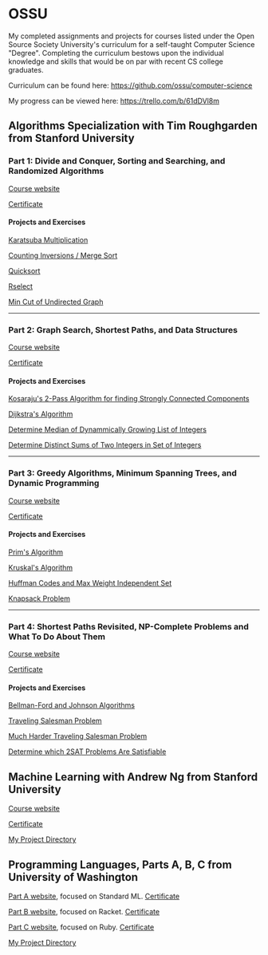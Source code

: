 # OSSU
My completed assignments and projects for courses listed under the Open Source Society University's curriculum for a self-taught Computer Science "Degree".  Completing the curriculum bestows upon the individual knowledge and skills that would be on par with recent CS college graduates.

Curriculum can be found here: https://github.com/ossu/computer-science

My progress can be viewed here: https://trello.com/b/61dDVl8m

## Algorithms Specialization with Tim Roughgarden from Stanford University

### Part 1: Divide and Conquer, Sorting and Searching, and Randomized Algorithms
[Course website](https://www.coursera.org/learn/algorithms-divide-conquer/)

[Certificate](https://www.coursera.org/account/accomplishments/verify/PD8BZ36GPUWW)

#### Projects and Exercises
[Karatsuba Multiplication](https://nnard1616.github.io/2018/06/11/Algorithms-Illuminated-Chapter-1-Exercises)

[Counting Inversions / Merge Sort](https://nnard1616.github.io/2018/06/16/Algorithms-Illuminated-Chapter-3-Exercises)

[Quicksort](https://nnard1616.github.io/2018/06/23/Algorithms-Illuminated-Chapter-5-Exercises)

[Rselect](https://nnard1616.github.io/2018/06/25/Algorithms-Illuminated-Chapter-6-Exercises)

[Min Cut of Undirected Graph](https://nnard1616.github.io/2018/06/30/Coursera-Roughgarden-Algorithms-Pt-1-Wk-4)

---
### Part 2: Graph Search, Shortest Paths, and Data Structures
[Course website](https://www.coursera.org/learn/algorithms-graphs-data-structures)

[Certificate](https://www.coursera.org/account/accomplishments/verify/WL667G3ES9PD)

#### Projects and Exercises
[Kosaraju's 2-Pass Algorithm for finding Strongly Connected Components](https://nnard1616.github.io/2018/07/09/Coursera-Roughgarden-Algorithms-Pt-2-Wk-1)

[Dijkstra's Algorithm](https://nnard1616.github.io/2018/07/17/Coursera-Roughgarden-Algorithms-Pt-2-Wk-2)

[Determine Median of Dynammically Growing List of Integers](https://nnard1616.github.io/2018/07/19/Coursera-Roughgarden-Algorithms-Pt-2-Wk-3)

[Determine Distinct Sums of Two Integers in Set of Integers](https://nnard1616.github.io/2018/07/19/Coursera-Roughgarden-Algorithms-Pt-2-Wk-4)

---
### Part 3: Greedy Algorithms, Minimum Spanning Trees, and Dynamic Programming
[Course website](https://www.coursera.org/learn/algorithms-greedy/)

[Certificate](https://www.coursera.org/account/accomplishments/verify/PCCS29MCX6AJ)

#### Projects and Exercises
[Prim's Algorithm](https://nnard1616.github.io/2018/07/27/Coursera-Roughgarden-Algorithms-Pt-3-Wk-1)

[Kruskal's Algorithm](https://nnard1616.github.io/2018/08/16/Coursera-Roughgarden-Algorithms-Pt-3-Wk-2)

[Huffman Codes and Max Weight Independent Set](https://nnard1616.github.io/2018/08/17/Coursera-Roughgarden-Algorithms-Pt-3-Wk-3)

[Knapsack Problem](https://nnard1616.github.io/2018/08/20/Coursera-Roughgarden-Algorithms-Pt-3-Wk-4)

---
### Part 4: Shortest Paths Revisited, NP-Complete Problems and What To Do About Them
[Course website](https://www.coursera.org/learn/algorithms-npcomplete/)

[Certificate](https://www.coursera.org/account/accomplishments/verify/JK9HRKUSU7KS)

#### Projects and Exercises
[Bellman-Ford and Johnson Algorithms](https://nnard1616.github.io/2018/08/22/Coursera-Roughgarden-Algorithms-Pt-4-Wk-1)

[Traveling Salesman Problem](https://nnard1616.github.io/2018/08/25/Coursera-Roughgarden-Algorithms-Pt-4-Wk-2)

[Much Harder Traveling Salesman Problem](https://nnard1616.github.io/2018/08/28/Coursera-Roughgarden-Algorithms-Pt-4-Wk-3)

[Determine which 2SAT Problems Are Satisfiable](https://nnard1616.github.io/2018/08/30/Coursera-Roughgarden-Algorithms-Pt-4-Wk-4)

## Machine Learning with Andrew Ng from Stanford University
[Course website](https://www.coursera.org/learn/machine-learning)

[Certificate](https://www.coursera.org/account/accomplishments/certificate/7YYXLGGX3TSS)

[My Project Directory](https://github.com/nnard1616/OSSU/tree/master/Core_Applications/Stanford--Machine_Learning-Ng)

## Programming Languages, Parts A, B, C from University of Washington
[Part A website](https://www.coursera.org/learn/programming-languages), focused on Standard ML.
[Certificate](https://www.coursera.org/account/accomplishments/certificate/HVN4FAQZC773)

[Part B website](https://www.coursera.org/learn/programming-languages-part-b), focused on Racket.
[Certificate](https://www.coursera.org/account/accomplishments/certificate/VQP3TQHY4ZXF)

[Part C website](https://www.coursera.org/learn/programming-languages-part-c), focused on Ruby.
[Certificate](https://www.coursera.org/account/accomplishments/certificate/XLP5N99NWNXJ)

[My Project Directory](https://github.com/nnard1616/OSSU/tree/master/Core_programming/UoWash--Programming_Languages)

